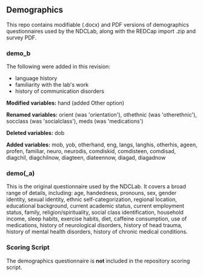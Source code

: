 ## Demographics

This repo contains modifiable (.docx) and PDF versions of demographics questionnaires used by the NDCLab, along with the REDCap import .zip and survey PDF.

### demo_b
The following were added in this revision:
- language history
- familiarity with the lab's work
- history of communication disorders

**Modified variables:** hand (added Other option)

**Renamed variables:** orient (was 'orientation'), othethnic (was 'otherethnic'), socclass (was 'socialclass'), meds (was 'medications')

**Deleted variables:** dob

**Added variables:** mob, yob, otherhand, eng, langs, langhis, otherhis, ageen, profen, familiar, neuro, neurodis, comdiskid, comdisteen, comdisad, diagchil, diagchilnow, diagteen, diateennow, diagad, diagadnow


### demo(_a)
This is the original questionnaire used by the NDCLab.  It covers a broad range of details, including: age, handedness, pronouns, sex, gender identity, sexual identity, ethnic self-categorization, regional location, educational background, current academic status, current employment status, family, religion/spirituality, social class identification, household income, sleep habits, exercise habits, diet, caffeine consumption, use of medications, history of neurological disorders, history of head trauma, history of mental health disorders, history of chronic medical conditions.

### Scoring Script
The demographics questionnaire is **not** included in the repository scoring script.
